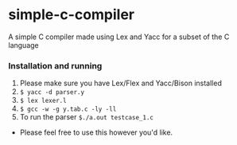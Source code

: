 # simple-c-compiler
A simple C compiler made using Lex and Yacc for a subset of the C language

### Installation and running
 1. Please make sure you have Lex/Flex and Yacc/Bison installed
 2. `$ yacc -d parser.y`
 3. `$ lex lexer.l`
 4. `$ gcc -w -g y.tab.c -ly -ll`
 5. To run the parser `$./a.out testcase_1.c`

- Please feel free to use this however you'd like.
